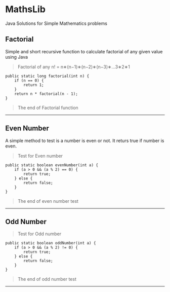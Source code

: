 # MathsLib
Java Solutions for Simple Mathematics problems
## Factorial
Simple and short recursive function to calculate factorial of any given value using Java
> Factorial of any n! = n∗(n−1)∗(n−2)∗(n−3)∗...3∗2∗1

    public static long factorial(int n) {
        if (n == 0) {
            return 1;
        }
        return n * factorial(n - 1);
    }
> The end of Factorial function
***
## Even Number
A simple method to test is a number is even or not. It returs true if number is even.
> Test for Even number

    public static boolean evenNumber(int a) {
        if (a > 0 && (a % 2) == 0) {
            return true;
        } else {
            return false;
        }
    }
> The end of even number test
***
## Odd Number
> Test for Odd number

    public static boolean oddNumber(int a) {
        if (a > 0 && (a % 2) != 0) {
            return true;
        } else {
            return false;
        }
    }
  >The end of odd number test
  ***
    
